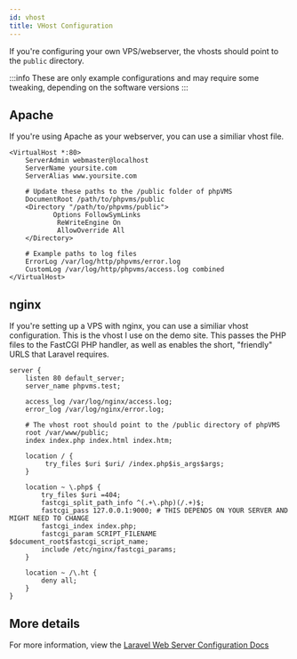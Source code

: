 ```yaml
---
id: vhost
title: VHost Configuration
---
```


If you're configuring your own VPS/webserver, the vhosts should point to the
`public` directory.

:::info These are only example configurations and may require some tweaking,
depending on the software versions :::

## Apache

If you're using Apache as your webserver, you can use a similiar vhost file.

```htaccess
<VirtualHost *:80>
    ServerAdmin webmaster@localhost
    ServerName yoursite.com
    ServerAlias www.yoursite.com

    # Update these paths to the /public folder of phpVMS
    DocumentRoot /path/to/phpvms/public
    <Directory "/path/to/phpvms/public">
           Options FollowSymLinks
            ReWriteEngine On
            AllowOverride All
    </Directory>

    # Example paths to log files
    ErrorLog /var/log/http/phpvms/error.log
    CustomLog /var/log/http/phpvms/access.log combined
</VirtualHost>
```

## nginx

If you're setting up a VPS with nginx, you can use a similiar vhost
configuration. This is the vhost I use on the demo site. This passes the PHP
files to the FastCGI PHP handler, as well as enables the short, "friendly" URLS
that Laravel requires.

```nginx
server {
    listen 80 default_server;
    server_name phpvms.test;

    access_log /var/log/nginx/access.log;
    error_log /var/log/nginx/error.log;

    # The vhost root should point to the /public directory of phpVMS
    root /var/www/public;
    index index.php index.html index.htm;

    location / {
         try_files $uri $uri/ /index.php$is_args$args;
    }

    location ~ \.php$ {
        try_files $uri =404;
        fastcgi_split_path_info ^(.+\.php)(/.+)$;
        fastcgi_pass 127.0.0.1:9000; # THIS DEPENDS ON YOUR SERVER AND MIGHT NEED TO CHANGE
        fastcgi_index index.php;
        fastcgi_param SCRIPT_FILENAME $document_root$fastcgi_script_name;
        include /etc/nginx/fastcgi_params;
    }

    location ~ /\.ht {
        deny all;
    }
}
```

## More details

For more information, view the
[Laravel Web Server Configuration Docs](https://laravel.com/docs/9.x/deployment#server-configuration)
